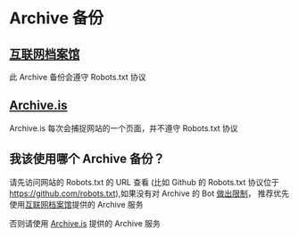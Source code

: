# Archive 备份

## [互联网档案馆](https://zh.wikipedia.org/zh-cn/互联网档案馆)

此 Archive 备份会遵守 Robots.txt 协议

## [Archive.is](https://zh.wikipedia.org/zh-cn/Archive.is)

Archive.is 每次会捕捉网站的一个页面，并不遵守 Robots.txt 协议

## 我该使用哪个 Archive 备份？

请先访问网站的 Robots.txt 的 URL 查看 (比如 Github 的 Robots.txt 协议位于 <https://github.com/robots.txt>),如果没有对 Archive 的 Bot [做出限制](https://zh.wikipedia.org/wiki/Robots.txt)，
推荐优先使用[互联网档案馆](https://web.archive.org/)提供的 Archive 服务

否则请使用 [Archive.is](https://archive.ph/) 提供的 Archive 服务
